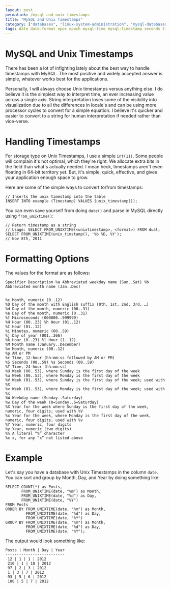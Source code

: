 ```yaml
---
layout: post
permalink: /mysql-and-unix-timestamps
title: "MySQL and Unix Timestamps"
category: ["databases", "linux-system-administration", "mysql-databases"]
tags: date date-format epoc epoch mysql-time mysql-timestamp seconds time timestamp unix unixtimestamp
---
```

# MySQL and Unix Timestamps

There has been a lot of infighting lately about the best way to handle timestamps with MySQL. The most positive and widely accepted answer is simple, whatever works best for the applications.

Personally, I will always choose Unix timestamps versus anything else. I do believe it is the simplest way to interpret time, an ever increasing value across a single axis. String interpretation loses some of the visibility into visualization due to all the differences in locale's and can be using more processor cycles to convert for a simple equation. I believe it's quicker and easier to convert to a string for human interpretation if needed rather than vice-verse.

# Handling Timestamps

For storage type on Unix Timestamps, I use a simple `int(11)`. Some people will complain it's not optimal, which they're right. We allocate extra bits in the field than what's actually needed. I mean heck, timestamps aren't even floating in 64-bit territory yet. But, it's simple, quick, effective, and gives your application enough space to grow.

Here are some of the simple ways to convert to/from timestamps:

    // Inserts the unix timestamp into the table 
    INSERT INTO example (Timestamp) VALUES (unix_timestamp());

You can even save yourself from doing `date()` and parse in MySQL directly using `from_unixtime()`:

    // Return timestamp as a string 
    // Usage: SELECT FROM_UNIXTIME(<unixtimestamp>, <format>) FROM dual; 
    SELECT FROM_UNIXTIME(unix_timstamp(), '%b %D, %Y'); 
    // Nov 8th, 2011

# Formatting Options

The values for the format are as follows:

    Specifier Description %a Abbreviated weekday name (Sun..Sat) %b Abbreviated month name (Jan..Dec) 
    
    
    %c Month, numeric (0..12) 
    %D Day of the month with English suffix (0th, 1st, 2nd, 3rd, …) 
    %d Day of the month, numeric (00..31) 
    %e Day of the month, numeric (0..31) 
    %f Microseconds (000000..999999) 
    %H Hour (00..23) %h Hour (01..12) 
    %I Hour (01..12) 
    %i Minutes, numeric (00..59) 
    %j Day of year (001..366) 
    %k Hour (0..23) %l Hour (1..12) 
    %M Month name (January..December) 
    %m Month, numeric (00..12) 
    %p AM or PM 
    %r Time, 12-hour (hh:mm:ss followed by AM or PM) 
    %S Seconds (00..59) %s Seconds (00..59) 
    %T Time, 24-hour (hh:mm:ss) 
    %U Week (00..53), where Sunday is the first day of the week 
    %u Week (00..53), where Monday is the first day of the week 
    %V Week (01..53), where Sunday is the first day of the week; used with %X 
    %v Week (01..53), where Monday is the first day of the week; used with %x 
    %W Weekday name (Sunday..Saturday) 
    %w Day of the week (0=Sunday..6=Saturday) 
    %X Year for the week where Sunday is the first day of the week, numeric, four digits; used with %V 
    %x Year for the week, where Monday is the first day of the week, numeric, four digits; used with %v 
    %Y Year, numeric, four digits 
    %y Year, numeric (two digits) 
    %% A literal “%” character 
    %x x, for any “x” not listed above

# Example

Let's say you have a database with Unix Timestamps in the column `date`. You can sort and group by Month, Day, and Year by doing something like:

    SELECT COUNT(*) as Posts, 
           FROM_UNIXTIME(date, "%m") as Month, 
           FROM_UNIXTIME(date, "%d") as Day, 
           FROM_UNIXTIME(date, "%Y") 
    FROM Posts 
    ORDER BY FROM_UNIXTIME(date, "%m") as Month, 
             FROM_UNIXTIME(date, "%d") as Day, 
             FROM_UNIXTIME(date, "%Y")
    GROUP BY FROM_UNIXTIME(date, "%m") as Month, 
             FROM_UNIXTIME(date, "%d") as Day, 
             FROM_UNIXTIME(date, "%Y");

The output would look something like:

    Posts | Month | Day | Year
    --------------------------
     12 | 1 | 1 | 2012
     210 | 1 | 18 | 2012
     97 | 2 | 3 | 2012
     1 | 3 | 7 | 2012
     93 | 5 | 6 | 2012
     100 | 5 | 7 | 2012

